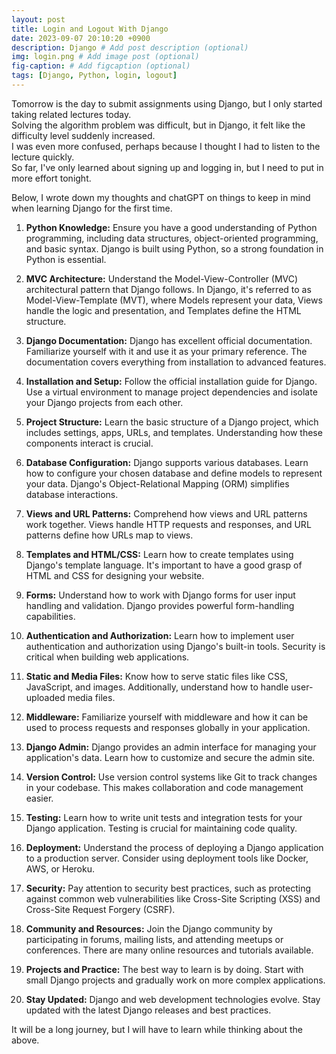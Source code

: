 ```yaml
---
layout: post
title: Login and Logout With Django
date: 2023-09-07 20:10:20 +0900
description: Django # Add post description (optional)
img: login.png # Add image post (optional)
fig-caption: # Add figcaption (optional)
tags: [Django, Python, login, logout]
---
```


Tomorrow is the day to submit assignments using Django, but I only started taking related lectures today.   
Solving the algorithm problem was difficult, but in Django, it felt like the difficulty level suddenly increased.   
I was even more confused, perhaps because I thought I had to listen to the lecture quickly.   
So far, I've only learned about signing up and logging in, but I need to put in more effort tonight.


Below, I wrote down my thoughts and chatGPT on things to keep in mind when learning Django for the first time.


1. **Python Knowledge:** Ensure you have a good understanding of Python programming, including data structures, object-oriented programming, and basic syntax. Django is built using Python, so a strong foundation in Python is essential.

2. **MVC Architecture:** Understand the Model-View-Controller (MVC) architectural pattern that Django follows. In Django, it's referred to as Model-View-Template (MVT), where Models represent your data, Views handle the logic and presentation, and Templates define the HTML structure.

3. **Django Documentation:** Django has excellent official documentation. Familiarize yourself with it and use it as your primary reference. The documentation covers everything from installation to advanced features.

4. **Installation and Setup:** Follow the official installation guide for Django. Use a virtual environment to manage project dependencies and isolate your Django projects from each other.

5. **Project Structure:** Learn the basic structure of a Django project, which includes settings, apps, URLs, and templates. Understanding how these components interact is crucial.

6. **Database Configuration:** Django supports various databases. Learn how to configure your chosen database and define models to represent your data. Django's Object-Relational Mapping (ORM) simplifies database interactions.

7. **Views and URL Patterns:** Comprehend how views and URL patterns work together. Views handle HTTP requests and responses, and URL patterns define how URLs map to views.

8. **Templates and HTML/CSS:** Learn how to create templates using Django's template language. It's important to have a good grasp of HTML and CSS for designing your website.

9. **Forms:** Understand how to work with Django forms for user input handling and validation. Django provides powerful form-handling capabilities.

10. **Authentication and Authorization:** Learn how to implement user authentication and authorization using Django's built-in tools. Security is critical when building web applications.

11. **Static and Media Files:** Know how to serve static files like CSS, JavaScript, and images. Additionally, understand how to handle user-uploaded media files.

12. **Middleware:** Familiarize yourself with middleware and how it can be used to process requests and responses globally in your application.

13. **Django Admin:** Django provides an admin interface for managing your application's data. Learn how to customize and secure the admin site.

14. **Version Control:** Use version control systems like Git to track changes in your codebase. This makes collaboration and code management easier.

15. **Testing:** Learn how to write unit tests and integration tests for your Django application. Testing is crucial for maintaining code quality.

16. **Deployment:** Understand the process of deploying a Django application to a production server. Consider using deployment tools like Docker, AWS, or Heroku.

17. **Security:** Pay attention to security best practices, such as protecting against common web vulnerabilities like Cross-Site Scripting (XSS) and Cross-Site Request Forgery (CSRF).

18. **Community and Resources:** Join the Django community by participating in forums, mailing lists, and attending meetups or conferences. There are many online resources and tutorials available.

19. **Projects and Practice:** The best way to learn is by doing. Start with small Django projects and gradually work on more complex applications.

20. **Stay Updated:** Django and web development technologies evolve. Stay updated with the latest Django releases and best practices.

It will be a long journey, but I will have to learn while thinking about the above.